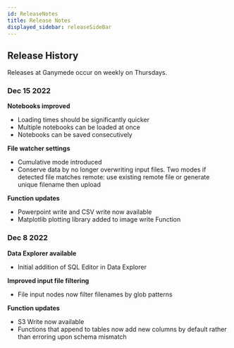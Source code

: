 ```yaml
---
id: ReleaseNotes
title: Release Notes
displayed_sidebar: releaseSideBar
---
```


## Release History

Releases at Ganymede occur on weekly on Thursdays.

### Dec 15 2022

**Notebooks improved**
- Loading times should be significantly quicker
- Multiple notebooks can be loaded at once
- Notebooks can be saved consecutively

**File watcher settings**
- Cumulative mode introduced
- Conserve data by no longer overwriting input files. Two modes if detected file matches remote: use existing remote file or generate unique filename then upload

**Function updates**
- Powerpoint write and CSV write now available
- Matplotlib plotting library added to image write Function

### Dec 8 2022

**Data Explorer available**
- Initial addition of SQL Editor in Data Explorer

**Improved input file filtering**
- File input nodes now filter filenames by glob patterns

**Function updates**
- S3 Write now available
- Functions that append to tables now add new columns by default rather than erroring upon schema mismatch


